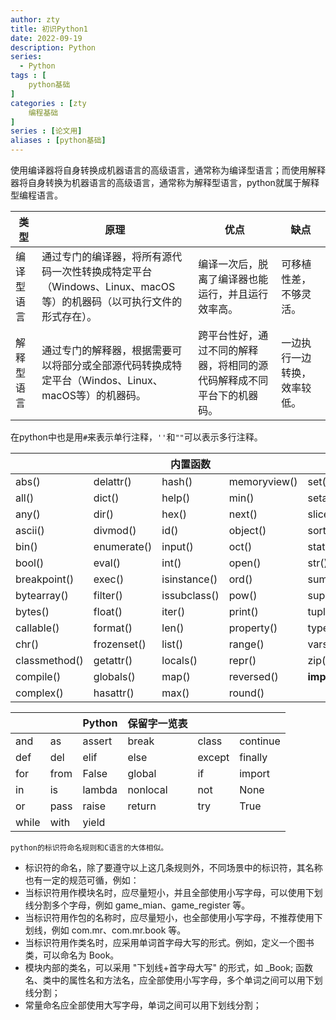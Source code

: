 ```yaml
---
author: zty
title: 初识Python1
date: 2022-09-19
description: Python
series:
  - Python
tags : [
    python基础
]
categories : [zty
    编程基础
]
series : [论文用]
aliases : [python基础]
---
```

使用编译器将自身转换成机器语言的高级语言，通常称为编译型语言；而使用解释器将自身转换为机器语言的高级语言，通常称为解释型语言，python就属于解释型编程语言。

<!--more-->

|类型	|原理	|优点	|缺点|
|-|-|-|-|
|编译型语言	|通过专门的编译器，将所有源代码一次性转换成特定平台（Windows、Linux、macOS等）的机器码（以可执行文件的形式存在）。|	编译一次后，脱离了编译器也能运行，并且运行效率高。	|可移植性差，不够灵活。|
|解释型语言	|通过专门的解释器，根据需要可以将部分或全部源代码转换成特定平台（Windos、Linux、macOS等）的机器码。|	跨平台性好，通过不同的解释器，将相同的源代码解释成不同平台下的机器码。	|一边执行一边转换，效率较低。|

在python中也是用`#`来表示单行注释，`''`和`""`可以表示多行注释。


|||内置函数|||
|-|-|-|-|-|
|abs()|	delattr()|	hash()|	memoryview()|	set()|
|all()|	dict()|	help()|	min()|	setattr()|
|any()|	dir()|	hex()|	next()|	slicea()|
|ascii()|	divmod()|	id()|	object()|	sorted()|
|bin()	|enumerate()	|input()|	oct()|	staticmethod()|
|bool()	|eval()|	int()|	open()|	str()|
|breakpoint()|	exec()|	isinstance()|	ord()|	sum()|
|bytearray()	|filter()	|issubclass()	|pow()|	super()|
|bytes()	|float()	|iter()|	print()|	tuple()|
|callable()	|format()	|len()	|property()	|type()|
|chr()|	frozenset()	|list()|	range()|	vars()|
|classmethod()|	getattr()	|locals()	|repr()|	zip()|
|compile()	|globals()|	map()|	reversed()|	__import__()|
|complex()	|hasattr()	|max()	|round()	 |


|||Python |保留字一览表|||
|-|-|-|-|-|-|
|and	|as	|assert	|break	|class	|continue|
|def|	del	|elif|	else	|except|	finally|
|for	|from|	False|	global|	if	|import|
|in	|is	|lambda	|nonlocal	|not	|None|
|or	|pass|	raise|	return|	try|	True|
|while	|with|	yield|

`python的标识符命名规则和C语言的大体相似。`

- 标识符的命名，除了要遵守以上这几条规则外，不同场景中的标识符，其名称也有一定的规范可循，例如：
- 当标识符用作模块名时，应尽量短小，并且全部使用小写字母，可以使用下划线分割多个字母，例如 game_mian、game_register 等。
- 当标识符用作包的名称时，应尽量短小，也全部使用小写字母，不推荐使用下划线，例如 com.mr、com.mr.book 等。
- 当标识符用作类名时，应采用单词首字母大写的形式。例如，定义一个图书类，可以命名为 Book。
- 模块内部的类名，可以采用 "下划线+首字母大写" 的形式，如 _Book;
函数名、类中的属性名和方法名，应全部使用小写字母，多个单词之间可以用下划线分割；
- 常量命名应全部使用大写字母，单词之间可以用下划线分割；



